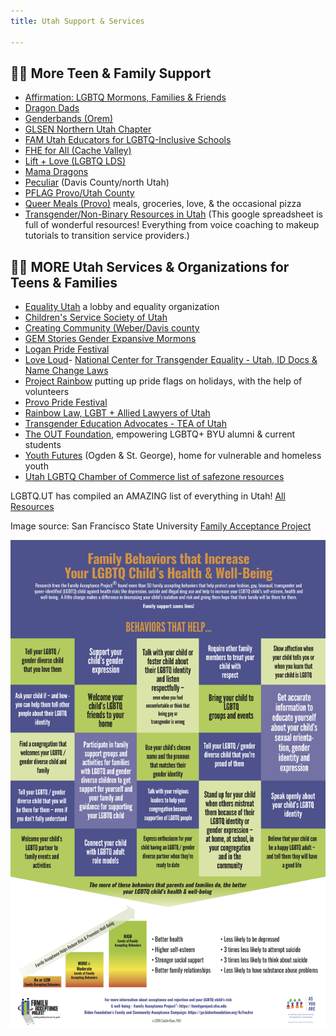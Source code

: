 ```yaml
---
title: Utah Support & Services

---
```


## 🏳️‍🌈 More Teen & Family Support 

- [Affirmation: LGBTQ Mormons, Families & Friends](https://affirmation.org)
- [Dragon Dads](https://www.facebook.com/DragonDads/)  
- [Genderbands (Orem)](https://www.genderbands.org)  
- [GLSEN Northern Utah Chapter](https://glsen.tumblr.com/) 
- [FAM Utah Educators for LGBTQ-Inclusive Schools](https://utahfam.org) 
- [FHE for All (Cache Valley)](https://instagram.com/fheforall_cachevalley?igshid=1hjkd3qn298x3) 
- [Lift + Love (LGBTQ LDS)](https://t2m.io/liftandlove)
- [Mama Dragons](https://mamadragons.org) 
- [Peculiar](https://www.thepeculiar.org) (Davis County/north Utah) 
- [PFLAG Provo/Utah County](https://pflag.org/chapter/pflag-provoutah-county)
- [Queer Meals (Provo)](http://queermeals.com) meals, groceries, love, & the occasional pizza 
- [Transgender/Non-Binary Resources in Utah](https://docs.google.com/spreadsheets/d/1kQYuPvZt4YCQhYqsrXIZ3JsT3K5gAqNxfnf-hfjgPlA/edit#gid=1608475125) (This google spreadsheet is full of wonderful resources! Everything from voice coaching to makeup tutorials to transition service providers.)


## 🏳️‍🌈 MORE Utah Services & Organizations for Teens & Families  

- [Equality Utah](www.equalityutah.org) a lobby and equality organization 
- [Children's Service Society of Utah](https://cssutah.org)
- [Creating Community (Weber/Davis county](https://www.facebook.com/MusicFan7737)
- [GEM Stories Gender Expansive Mormons](https://genderexpansivemormons.tumblr.com/) 
- [Logan Pride Festival](https://www.facebook.com/loganprideUT/)
- [Love Loud](https://loveloudfest.com/foundation)- [National Center for Transgender Equality - Utah, ID Docs & Name Change Laws](https://transequality.org/documents/state/utah)
- [Project Rainbow](https://www.projectrainbowutah.org) putting up pride flags on holidays, with the help of volunteers
- [Provo Pride Festival](https://www.provopride.org)
- [Rainbow Law, LGBT + Allied Lawyers of Utah](http://www.lgbtutahlawyers.com/directory)
- [Transgender Education Advocates - TEA of Utah](http://www.teaofutah.org)
- [The OUT Foundation](https://www.theout.foundation), empowering LGBTQ+ BYU alumni & current students 
- [Youth Futures](https://www.youthfuturesutah.org) (Ogden & St. George), home for vulnerable and homeless youth 
- [Utah LGBTQ Chamber of Commerce list of safezone resources](https://www.utahlgbtqchamber.org/lgbtq-safezone-resources/) 

LGBTQ.UT has compiled an AMAZING list of everything in Utah! [All Resources](https://lgbtqut.com/dl/ewAiAHQAIgA6ADAALAAiAHMAIgA6ACIAbQBlAG4AdQAtADcAMAA3ADYAMAA4ADQAOAAtADcANwBmAGUALQA0ADMAYQA2AC0AOAA4AGYAMAAtAGMAMAA2AGEANwBiAGYAMABlADMAOAA0AC0AYwBiADAAZgA5AGEANwBmAGEAMgA3AGEAMwA4ADAAYwAxAGYAOABmADEAOQA1AGMAMgBhADAANwBiADIAOQA4ACIALAAiAHIAIgA6ACIAYQAuAEYALgBKAEoAZgBsAEsAUgBoAFcAUQAzAC4AaAB3AFEAYwBBAEQAWgBBACIALAAiAG4AIgA6ACIAQQBsAGwAIABSAGUAcwBvAHUAcgBjAGUAcwAiAH0A/full) 


Image source: San Francisco State University [Family Acceptance Project](https://familyproject.sfsu.edu)

![Image source: San Francisco State University Family Acceptance Project](/files/Acceptance_Poster_website.jpg)

